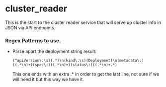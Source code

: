 # cluster_reader
This is the start to the cluster reader service that will serve up cluster info in JSON via API endpoints.





### Regex Patterns to use.

* Parse apart the deployment string result: 

    `(^apiVersion\:\s)(.*)\n(kind\:\s)(Deployment)\n(metadata\:)((.*\n)+)(spec\:)((.*\n)+)(status\:)((.*\n)+.*)`

    This one ends with an extra .* in order to get the last line, not sure if we will need it but this way we have it.

